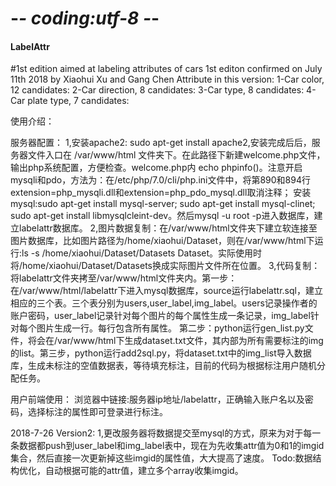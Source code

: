 # -*- coding:utf-8 -*-

#### LabelAttr

#1st edition aimed at labeling attributes of cars
1st editon confirmed on July 11th 2018 by Xiaohui Xu and Gang Chen
Attribute in this version:
1-Car color, 12 candidates:
2-Car direction, 8 candidates:
3-Car type, 8 candidates:
4-Car plate type, 7 candidates:

使用介绍：

服务器配置：
1,安装apache2: sudo apt-get install apache2,安装完成后后，服务器文件入口在 /var/www/html 文件夹下。在此路径下新建welcome.php文件，输出php系统配置，方便检查。welcome.php内 echo phpinfo()。注意开启mysqli和pdo，方法为：在/etc/php/7.0/cli/php.ini文件中，将第890和894行 extension=php_mysqli.dll和extension=php_pdo_mysql.dll取消注释；
安装mysql:sudo apt-get install mysql-server; sudo apt-get install mysql-clinet; sudo apt-get install libmysqlcleint-dev。然后mysql -u root -p进入数据库，建立labelattr数据库。
2,图片数据复制：在/var/www/html文件夹下建立软连接至图片数据库，比如图片路径为/home/xiaohui/Dataset，则在/var/www/html下运行:ls -s /home/xiaohui/Dataset/Datasets Dataset。实际使用时将/home/xiaohui/Dataset/Datasets换成实际图片文件所在位置。
3,代码复制：将labelattr文件夹拷至/var/www/html文件夹内。第一步：在/var/www/html/labelattr下进入mysql数据库，source运行labelattr.sql，建立相应的三个表。三个表分别为users,user_label,img_label。users记录操作者的账户密码，user_label记录针对每个图片的每个属性生成一条记录，img_label针对每个图片生成一行。每行包含所有属性。 第二步：python运行gen_list.py文件，将会在/var/www/html下生成dataset.txt文件，其内部为所有需要标注的img的list。第三步，python运行add2sql.py，将dataset.txt中的img_list导入数据库，生成未标注的空值数据表，等待填充标注，目前的代码为根据标注用户随机分配任务。


用户前端使用：
浏览器中链接:服务器ip地址/labelattr，正确输入账户名以及密码，选择标注的属性即可登录进行标注。


2018-7-26 Version2:
1,更改服务器将数据提交至mysql的方式，原来为对于每一条数据都push到user_label和img_label表中，现在为先收集attr值为0和1的imgid集合，然后直接一次更新掉这些imgid的属性值，大大提高了速度。
Todo:数据结构优化，自动根据可能的attr值，建立多个array收集imgid。
